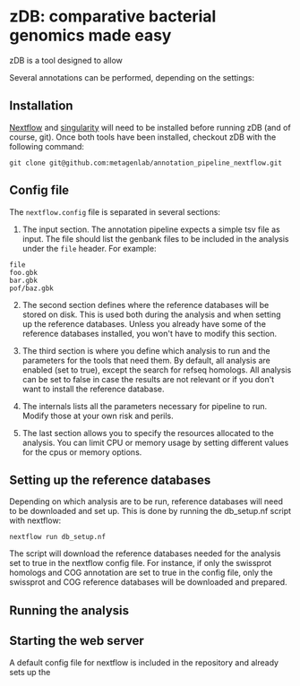 # zDB: comparative bacterial genomics made easy

zDB is a tool designed to allow 

Several annotations can be performed, depending on the settings:



## Installation

[Nextflow](https://www.nextflow.io/) and [singularity](https://sylabs.io/guides/3.5/user-guide/introduction.html) will need to be installed before running zDB (and of course, git).
Once both tools have been installed, checkout zDB with the following command:

```
git clone git@github.com:metagenlab/annotation_pipeline_nextflow.git
```

## Config file

The ```nextflow.config``` file is separated in several sections:

1. The input section. The annotation pipeline expects a simple tsv file as input. The file should list the genbank files to be included in the analysis under the ```file``` header. For example:

```
file
foo.gbk
bar.gbk
pof/baz.gbk
```

2. The second section defines where the reference databases will be stored on disk. This is used both during the analysis and when setting up the reference databases. Unless you already have some of the reference databases installed, you won't have to modify this section.

3. The third section is where you define which analysis to run and the parameters for the tools that need them. By default, all analysis are enabled (set to true), except the search for refseq homologs. All analysis can be set to false in case the results are not relevant or if you don't want to install the reference database.

4. The internals lists all the parameters necessary for pipeline to run. Modify those at your own risk and perils.

5. The last section allows you to specify the resources allocated to the analysis. You can limit CPU or memory usage by setting different values for the cpus or memory options.


## Setting up the reference databases

Depending on which analysis are to be run, reference databases will need to be downloaded and set up. 
This is done by running the db_setup.nf script with nextflow:

```
nextflow run db_setup.nf
```

The script will download the reference databases needed for the analysis set to true in the nextflow config file.
For instance, if only the swissprot homologs and COG annotation are set to true in the config file, only the swissprot and COG reference databases will be downloaded and prepared.

## Running the analysis

## Starting the web server

A default config file for nextflow is included in the repository and already sets up the 
